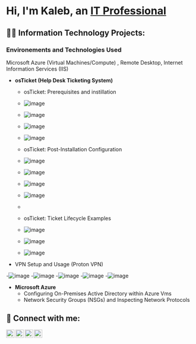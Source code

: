 <h1>Hi, I'm Kaleb, an <a href="www.linkedin.com/in/kaleb-sims-184392109/">IT Professional</a>
 
<h2>👨‍💻 Information Technology Projects:</h2>
<h3>Environements and Technologies Used</h3> 
<p1>Microsoft Azure (Virtual Machines/Compute)
, Remote Desktop, Internet Information Services (IIS) </p1>


- <b>osTicket (Help Desk Ticketing System)</b>

  - osTicket: Prerequisites and instillation
  - ![image](https://github.com/Kalebrsims/Kalebrsims/assets/155590792/a18be0c9-b266-43c2-87a0-27ebcaed94e8)
  - ![image](https://github.com/Kalebrsims/Kalebrsims/assets/155590792/f9d705c6-3b5a-4625-88be-900beef137eb)
  - ![image](https://github.com/Kalebrsims/Kalebrsims/assets/155590792/4e40e000-a53b-4b0e-89e2-afe3b2ab55f9)
  - ![image](https://github.com/Kalebrsims/Kalebrsims/assets/155590792/e4f46613-6b02-4342-ac90-8eaaae15a554)





  - osTicket: Post-Installation Configuration
  - ![image](https://github.com/Kalebrsims/Kalebrsims/assets/155590792/70f537cf-7321-4ba7-83ef-4f0bb0da25b2)
  - ![image](https://github.com/Kalebrsims/Kalebrsims/assets/155590792/31ccf136-f630-428e-b2cb-548b1892f32c)
  - ![image](https://github.com/Kalebrsims/Kalebrsims/assets/155590792/b543825f-4257-4640-99b2-b1edee302e0e)
  - ![image](https://github.com/Kalebrsims/Kalebrsims/assets/155590792/3da41799-fe61-48f2-9b64-580c3f9d4695)

  - 



  - osTicket: Ticket Lifecycle Examples
  - ![image](https://github.com/Kalebrsims/Kalebrsims/assets/155590792/740ef8f2-cd92-49f4-9d5c-99318ed5b5bf)
  - ![image](https://github.com/Kalebrsims/Kalebrsims/assets/155590792/69ed9007-6326-4909-a154-d6a807d504ca)
  - ![image](https://github.com/Kalebrsims/Kalebrsims/assets/155590792/47672e16-3dac-4188-b250-16e65bd74053)


- <p>VPN Setup and Usage (Proton VPN)</p>
-![image](https://github.com/Kalebrsims/Kalebrsims/assets/155590792/ad82c640-24a2-45d7-8a5a-d161cb5c46f2)
-![image](https://github.com/Kalebrsims/Kalebrsims/assets/155590792/494e6b78-f1bf-4381-8135-ac643cf426ae)
-![image](https://github.com/Kalebrsims/Kalebrsims/assets/155590792/fa923ed0-25fe-4410-8a11-6c9ba6b320f3)
-![image](https://github.com/Kalebrsims/Kalebrsims/assets/155590792/b82d615e-3a7a-4e60-8f21-87596698669b)
-![image](https://github.com/Kalebrsims/Kalebrsims/assets/155590792/2f218c4d-217f-4580-9d79-c8c74f31d7a7)






- <b>Microsoft Azure</b>
  - Configuring On-Premises Active Directory within Azure Vms
  - Network Security Groups (NSGs) and Inspecting Network Protocols

<h2> 🤳 Connect with me:</h2>

[<img align="left" alt="JoshMadakor | YouTube" width="22px" src="https://cdn.jsdelivr.net/npm/simple-icons@v3/icons/youtube.svg" />][youtube]
[<img align="left" alt="JoshMadakor | Twitter" width="22px" src="https://cdn.jsdelivr.net/npm/simple-icons@v3/icons/twitter.svg" />][twitter]
[<img align="left" alt="JoshMadakor | LinkedIn" width="22px" src="https://cdn.jsdelivr.net/npm/simple-icons@v3/icons/linkedin.svg" />][linkedin]
[<img align="left" alt="JoshMadakor | Instagram" width="22px" src="https://cdn.jsdelivr.net/npm/simple-icons@v3/icons/instagram.svg" />][instagram]

[twitter]: https://twitter.com/techwithkal
[youtube]: https://www.youtube.com/
[instagram]: https://www.instagram.com/techwithkal/
[linkedin]: https://linkedin.com/in/kalebrsims


